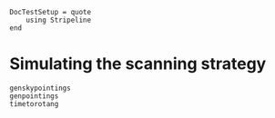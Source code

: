 ```@meta
DocTestSetup = quote
    using Stripeline
end
```

# Simulating the scanning strategy

```@docs
genskypointings
genpointings
timetorotang
```
